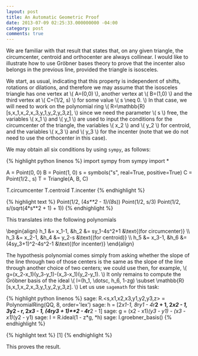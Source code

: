 ```yaml
---
layout: post
title: An Automatic Geometric Proof
date: 2013-07-09 02:25:33.000000000 -04:00
category: post
comments: true
---
```


We are familiar with that result that states that, on any given triangle, the circumcenter, centroid and orthocenter are always collinear.  I would like to illustrate how to use Gröbner bases theory to prove that the incenter also belongs in the previous line, provided the triangle is isosceles.

We start, as usual, indicating that this property is independent of shifts, rotations or dilations, and therefore we may assume that the isosceles triangle has one vertex at \\( A=(0,0) \\),  another vertex at \\( B=(1,0) \\) and the third vertex at \\( C=(1/2, s) \\) for some value \\( s \neq 0. \\)  In that case, we will need to work on the polynomial ring \\( R=\mathbb{R}[s,x_1,x_2,x_3,y_1,y_2,y_3,z], \\) since we need the parameter \\( s \\) free, the variables \\( x_1 \\) and \\( y_1 \\) are used to input the conditions for the circumcenter of the triangle, the variables \\( x_2 \\) and \\( y_2 \\) for centroid, and the variables \\( x_3 \\) and \\( y_3 \\) for the incenter (note that we do not need to use the orthocenter in this case).

We may obtain all six conditions by using `sympy`, as follows:

{% highlight python linenos %}
import sympy
from sympy import *

A = Point(0, 0)
B = Point(1, 0)
s = symbols("s", real=True, positive=True)
C = Point(1/2., s)
T = Triangle(A, B, C)

T.circumcenter
T.centroid
T.incenter
{% endhighlight %}

{% highlight text %}
Point(1/2, (4*s**2 - 1)/(8*s))
Point(1/2, s/3)
Point(1/2, s/(sqrt(4*s**2 + 1) + 1))
{% endhighlight %}

This translates into the following polynomials

<div>
	\begin{align}
	h_1 &= x_1-1, &h_2 &= sy_1-4s^2+1 &\text{(for circumcenter)} \\
	h_3 &= x_2-1, &h_4 &= y_2-s &\text{(for centroid)} \\
	h_5 &= x_3-1, &h_6 &= (4sy_3+1)^2-4s^2-1 &\text{(for incenter)} 
	\end{align}
</div>

The hypothesis polynomial comes simply from asking whether the slope of the line through two of those centers is the same as the slope of the line through another choice of two centers; we could use then, for example, \\( g=(x_2-x_1)(y_3-y_1)-(x_3-x_1)(y_2-y_1). \\)  It only remains to compute the Gröbner basis of the ideal \\( I=(h_1, \dotsc, h_6, 1-zg) \subset \mathbb{R}[s,x_1,x_2,x_3,y_1,y_2,y_3,z]. \\)  Let us use `sagemath` for this task:

{% highlight python linenos %}
sage: R.<s,x1,x2,x3,y1,y2,y3,z> = PolynomialRing(QQ, 8, order='lex')
sage: h = [2*x1-1, 8*r*y1 - 4*r**2 + 1, 2*x2 - 1, 3*y2 - r, 2*x3 - 1, (4*r*y3 + 1)**2 - 4*r**2 - 1]
sage: g = (x2 - x1)*(y3 - y1) - (x3 - x1)*(y2 - y1)
sage: I = R.ideal(1 - z*g, *h)
sage: I.groebner_basis()
{% endhighlight %}

{% highlight text %}
[1]
{% endhighlight %}

This proves the result.
